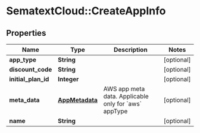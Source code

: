 # SematextCloud::CreateAppInfo

## Properties
| Name                | Type                              | Description                                                    | Notes      |
| ------------------- | --------------------------------- | -------------------------------------------------------------- | ---------- |
| **app_type**        | **String**                        |                                                                | [optional] |
| **discount_code**   | **String**                        |                                                                | [optional] |
| **initial_plan_id** | **Integer**                       |                                                                | [optional] |
| **meta_data**       | [**AppMetadata**](AppMetadata.md) | AWS app meta data. Applicable only for &#x60;aws&#x60; appType | [optional] |
| **name**            | **String**                        |                                                                | [optional] |

